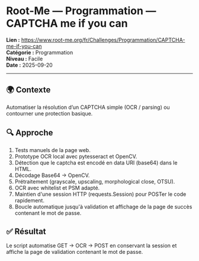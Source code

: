 ﻿# Root-Me — Programmation — CAPTCHA me if you can
 
**Lien :** https://www.root-me.org/fr/Challenges/Programmation/CAPTCHA-me-if-you-can  
**Catégorie :** Programmation  
**Niveau :** Facile  
**Date :** 2025-09-20

---

## 🌍 Contexte
Automatiser la résolution d’un CAPTCHA simple (OCR / parsing) ou contourner une protection basique.

## 🔍 Approche
1. Tests manuels de la page web.
2. Prototype OCR local avec pytesseract et OpenCV.
3. Détection que le captcha est encodé en data URI (base64) dans le HTML.
4. Décodage Base64 -> OpenCV.
5. Prétraitement (grayscale, upscaling, morphological close, OTSU).
6. OCR avec whitelist et PSM adapté.
7. Maintien d'une session HTTP (requests.Session) pour POSTer le code rapidement.
8. Boucle automatique jusqu'à validation et affichage de la page de succès contenant le mot de passe.

## ✅ Résultat
Le script automatise GET -> OCR -> POST en conservant la session et affiche la page de validation contenant le mot de passe.

